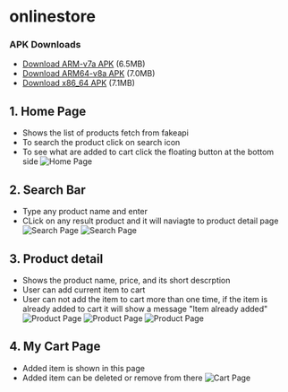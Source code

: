 # onlinestore

### APK Downloads
- [Download ARM-v7a APK](build\app\outputs\flutter-apk\app-armeabi-v7a-release.apk) (6.5MB)
- [Download ARM64-v8a APK](build\app\outputs\flutter-apk\app-arm64-v8a-release.apk) (7.0MB)
- [Download x86_64 APK](build\app\outputs\flutter-apk\app-x86_64-release.apk) (7.1MB)

## 1. Home Page
- Shows the list of products fetch from fakeapi
- To search the product click on search icon
- To see what are added to cart click the floating button at the bottom side
![Home Page](assets/HomePage.png)
## 2. Search Bar
- Type any product name and enter
- CLick on any result product and it will naviagte to product detail page
![Search Page](assets/SearchBar.png)
![Search Page](assets/SearchItem.png)
## 3. Product detail
- Shows the product name, price, and its short descrption
- User can add current item to cart
- User can not add the item to cart more than one time, if the item is already added to cart it will show a message "Item already added"
![Product Page](assets/ProductDetail.png)
![Product Page](assets/confirm.png)
![Product Page](assets/already_exists.png)
## 4. My Cart Page
- Added item is shown in this page
- Added item can be deleted or remove from there
![Cart Page](assets/MyCart.png)








